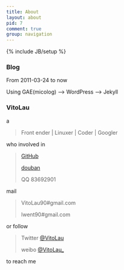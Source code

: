 ```yaml
---
title: About
layout: about
pid: 7
comment: true
group: navigation
---
```

{% include JB/setup %}
### Blog
From 2011-03-24 to now

Using GAE(micolog) --> WordPress --> Jekyll

### VitoLau
a

> Front ender | Linuxer | Coder | Googler

who involved in 

> [GitHub](https://github.com/VitoLau)
>
> [douban](http://www.douban.com/people/lwent/)
>
> QQ 83692901

mail 

> VitoLau90#gmail.com
>
> lwent90#gmail.com

or follow 

> Twitter [@VitoLau](https://twitter.com/#!/VitoLau90)
>
> weibo [@VitoLau_](http://weibo.com/leftupme)

to reach me